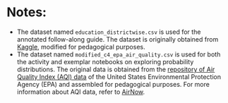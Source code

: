 # Notes:

* The dataset named ```education_districtwise.csv``` is used for the annotated follow-along guide. The dataset is originally obtained from <a href="https://www.kaggle.com/datasets/rajanand/education-in-india?select=2015_16_Districtwise.csv">Kaggle</a>, modified for pedagogical purposes.
* The dataset named ```modified_c4_epa_air_quality.csv``` is used for both the activity and exemplar notebooks on exploring probability distributions. The original data is obtained from the <a href="https://aqs.epa.gov/aqsweb/airdata/download_files.html">repository of Air Quality Index (AQI) data</a> of the United States Environmental Protection Agency (EPA) and assembled for pedagogical purposes. For more information about AQI data, refer to <a href="https://www.airnow.gov/aqi/aqi-basics/">AirNow</a>.
